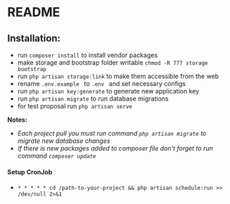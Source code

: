 # README #

## Installation:

- run `composer install` to install vendor packages
- make storage and bootstrap folder writable `chmod -R 777 storage bootstrap`
- run `php artisan storage:link` to make them accessible from the web
- rename `.env.example ` to `.env ` and set necessary configs
- run `php artisan key:generate` to generate new application key
- run `php artisan migrate` to run database migrations
- for test proposal run `php artisan serve`

**Notes:**

- _Each project pull you must run command `php artisan migrate` to migrate new database changes_
- _If there is new packages added to composer file don't forget to run command `composer update`_

#### Setup CronJob

- `* * * * * cd /path-to-your-project && php artisan schedule:run >> /dev/null 2>&1`
